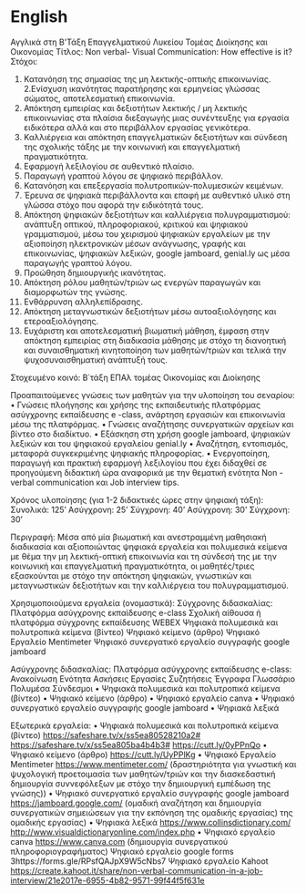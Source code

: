 # English
Αγγλικά στη Β'Τάξη Επαγγελματικού Λυκείου Τομέας Διοίκησης και Οικονομίας
Τίτλος: Non verbal- Visual Communication: How effective is it?
Στόχοι:
1. Κατανόηση της σημασίας της μη λεκτικής-οπτικής επικοινωνίας.
2.Ενίσχυση ικανότητας παρατήρησης και ερμηνείας γλώσσας σώματος, αποτελεσματική επικοινωνία.
3. Απόκτηση εμπειρίας και  δεξιοτήτων λεκτικής / μη λεκτικής επικοινωνίας στα πλαίσια διεξαγωγής μιας συνέντευξης για εργασία ειδικότερα αλλά και στο περιβάλλον εργασίας γενικότερα.
4. Καλλιέργεια και απόκτηση επαγγελματικών δεξιοτήτων και σύνδεση της σχολικής τάξης με την κοινωνική και επαγγελματική πραγματικότητα.
5.	Εφαρμογή λεξιλογίου σε αυθεντικό πλαίσιο.
6.  Παραγωγή γραπτού λόγου σε ψηφιακό περιβάλλον.
7.  Κατανόηση και επεξεργασία πολυτροπικών-πολυμεσικών κειμένων.
8.  Έρευνα σε ψηφιακά περιβάλλοντα και επαφή με αυθεντικό υλικό στη γλώσσα στόχο που αφορά την ειδικότητά τους. 
9.  Απόκτηση ψηφιακών δεξιοτήτων και καλλιέργεια πολυγραμματισμού: ανάπτυξη οπτικού, πληροφοριακού, κριτικού και ψηφιακού γραμματισμού, μέσω του χειρισμού ψηφιακών εργαλείων με την αξιοποίηση ηλεκτρονικών μέσων ανάγνωσης, γραφής και επικοινωνίας, ψηφιακών λεξικών,  google jamboard, genial.ly ως μέσα παραγωγής γραπτού λόγου.
10. Προώθηση δημιουργικής ικανότητας.
11. Απόκτηση ρόλου μαθητών/τριών ως ενεργών παραγωγών και διαμορφωτών της γνώσης.
12. Ενθάρρυνση αλληλεπίδρασης.
13.  Απόκτηση μεταγνωστικών δεξιοτήτων μέσω αυτοαξιολόγησης και ετεροαξιολόγησης.
14.	Ευχάριστη και αποτελεσματική βιωματική μάθηση,  έμφαση στην απόκτηση εμπειρίας στη διαδικασία μάθησης με στόχο τη διανοητική και συναισθηματική κινητοποίηση των μαθητών/τριών και τελικά την ψυχοσυναισθηματική ανάπτυξή τους.

Στοχευμένο κοινό:
Β΄τάξη ΕΠΑλ τομέας Οικονομίας και Διοίκησης 

Προαπαιτούμενες γνώσεις των μαθητών για την υλοποίηση του σεναρίου:
•	Γνώσεις πλοήγησης και χρήσης  της εκπαιδευτικής πλατφόρμας ασύγχρονης εκπαίδευσης e -class, ανάρτηση εργασιών και επικοινωνία μέσω της πλατφόρμας.
•	Γνώσεις αναζήτησης συνεργατικών αρχείων και βίντεο στο διαδίκτυο.
•	Εξάσκηση στη χρήση google jamboard, ψηφιακών λεξικών  και του ψηφιακού εργαλείου genial.ly
•	Αναζήτηση, εντοπισμός, μεταφορά συγκεκριμένης ψηφιακής πληροφορίας.
•	Ενεργοποίηση, παραγωγή και  πρακτική εφαρμογή λεξιλογίου που έχει διδαχθεί σε προηγούμενη διδακτική ώρα αναφορικά με την θεματική ενότητα Non - verbal communication και Job interview tips.



Χρόνος υλοποίησης (για 1-2 διδακτικές ώρες στην ψηφιακή τάξη): 
Συνολικά: 125’
Ασύγχρονη: 25’
Σύγχρονη: 40’
Ασύγχρονη: 30’
Σύγχρονη: 30’

Περιγραφή:
Μέσα από μία βιωματική και ανεστραμμένη μαθησιακή διαδικασία και αξιοποιώντας ψηφιακά εργαλεία και πολυμεσικά κείμενα με θέμα την μη λεκτική-οπτική επικοινωνία και τη σύνδεσή της με την κοινωνική και επαγγελματική πραγματικότητα, οι μαθητές/τριες εξασκούνται με στόχο την απόκτηση ψηφιακών, γνωστικών και μεταγνωστικών δεξιοτήτων  και την καλλιέργεια του πολυγραμματισμού.

Χρησιμοποιούμενα εργαλεία (ονομαστικά):
Σύγχρονης διδασκαλίας:
Πλατφόρμα ασύγχρονης εκπαίδευσης e-class
Σχολική αίθουσα ή πλατφόρμα σύγχρονης εκπαίδευσης WEBEX
Ψηφιακά πολυμεσικά και πολυτροπικά κείμενα (βίντεο)
Ψηφιακό κείμενο (άρθρο)
Ψηφιακό Εργαλείο Mentimeter
Ψηφιακό συνεργατικό εργαλείο συγγραφής  google jamboard

Ασύγχρονης διδασκαλίας:
Πλατφόρμα ασύγχρονης εκπαίδευσης e-class: 
Ανακοίνωση
Ενότητα
Ασκήσεις
Εργασίες
Συζητήσεις
Έγγραφα
Γλωσσάριο
Πολυμέσα
Σύνδεσμοι
•	Ψηφιακά πολυμεσικά και πολυτροπικά κείμενα (βίντεο)
•	Ψηφιακό κείμενο (άρθρο)
•	Ψηφιακό εργαλείο canva
•	Ψηφιακό συνεργατικό εργαλείο συγγραφής google jamboard
•	Ψηφιακά λεξικά

Εξωτερικά εργαλεία: 
•	Ψηφιακά πολυμεσικά και πολυτροπικά κείμενα (βίντεο)
https://safeshare.tv/x/ss5ea80528210a2#
https://safeshare.tv/x/ss5ea805ba4b4b3#
https://cutt.ly/0yPPnQo
•	Ψηφιακό κείμενο (άρθρο) https://cutt.ly/UyPPlKg
•	Ψηφιακό Εργαλείο Mentimeter https://www.mentimeter.com/ (δραστηριότητα για γνωστική και ψυχολογική προετοιμασία των μαθητών/τριών και την διασκεδαστική δημιουργία συννεφόλεξων με στόχο την δημιουργική εμπέδωση της γνώσης))
•	Ψηφιακό συνεργατικό εργαλείο συγγραφής  google jamboard https://jamboard.google.com/ (ομαδική αναζήτηση και δημιουργία συνεργατικών σημειώσεων για την εκπόνηση της ομαδικής εργασίας) 
της ομαδικής εργασίας) 
•	Ψηφιακά λεξικά
https://www.collinsdictionary.com/
http://www.visualdictionaryonline.com/index.php
•	Ψηφιακό εργαλείο canva https://www.canva.com (δημιουργία συνεργατικού πληροφοριογραφήματος)
Ψηφιακό εργαλείο google forms 3https://forms.gle/RPsfQAJpX9W5cNbs7
Ψηφιακό εργαλείο Kahoot https://create.kahoot.it/share/non-verbal-communication-in-a-job-interview/21e2017e-6955-4b82-9571-99f44f5f631e






